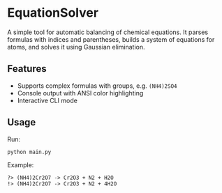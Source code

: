 # EquationSolver

A simple tool for automatic balancing of chemical equations.
It parses formulas with indices and parentheses, builds a system of equations for atoms, and solves it using Gaussian elimination.

## Features
- Supports complex formulas with groups, e.g. `(NH4)2SO4`
- Console output with ANSI color highlighting
- Interactive CLI mode

## Usage
Run:
```bash
python main.py
```

Example:
```
?> (NH4)2Cr2O7 -> Cr2O3 + N2 + H2O
!> (NH4)2Cr2O7 -> Cr2O3 + N2 + 4H2O
```
